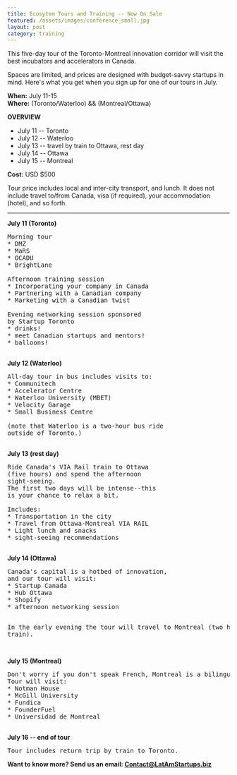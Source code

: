 ```yaml
---
title: Ecosytem Tours and Training -- Now On Sale
featured: /assets/images/conference_small.jpg
layout: post
category: training
---
```


<p>
This five-day tour of the Toronto-Montreal innovation corridor will visit the best incubators and accelerators in Canada.
</p>
<p>
Spaces are limited, and prices are designed with budget-savvy startups in mind. Here's what you get when you sign up for one of our tours in July.
</p>
<!--more-->
<p>
<strong>When:</strong> July 11-15
<br />
<strong>Where:</strong> (Toronto/Waterloo) && (Montreal/Ottawa)
</p>
<p>
<!--
<a href="https://www.eventbrite.ca/e/scaling-up-to-north-america-ecosystem-tour-and-training-sessions-for-startups-ready-to-scale-tickets-20703093510?ref=ebtnebtckt" target="_blank"><img src="https://www.eventbrite.ca/custombutton?eid=20703093510" alt="Eventbrite - Scaling up to North America  Ecosystem tour and training sessions for startups ready to scale" /></a>
-->
</p>
<p>
<strong>OVERVIEW</strong>
</p>
<ul>
	<li>July 11 -- Toronto</li>
	<li>July 12 -- Waterloo</li>
	<li>July 13 -- travel by train to Ottawa, rest day</li>
	<li>July 14 -- Ottawa</li>
	<li>July 15 -- Montreal</li>
</ul>

<p>
<strong>Cost:</strong> USD $500
</p>
<p>
Tour price includes local and inter-city transport, and lunch. It does not include travel to/from Canada, visa (if required), your accommodation (hotel), and so forth.
</p>

<hr>

<p>
<strong>July 11 (Toronto)</strong>
</p>

<pre>
Morning tour
* DMZ
* MaRS
* OCADU
* BrightLane

Afternoon training session
* Incorporating your company in Canada
* Partnering with a Canadian company
* Marketing with a Canadian twist

Evening networking session sponsored
by Startup Toronto
* drinks!
* meet Canadian startups and mentors!
* balloons!

</pre>
<p>
<strong>July 12 (Waterloo)</strong>
</p>

<pre>
All-day tour in bus includes visits to:
* Communitech
* Accelerator Centre
* Waterloo University (MBET)
* Velocity Garage
* Small Business Centre

(note that Waterloo is a two-hour bus ride
outside of Toronto.)

</pre>

<p>
<strong>July 13 (rest day)</strong>
</p>

<pre>
Ride Canada's VIA Rail train to Ottawa 
(five hours) and spend the afternoon 
sight-seeing.
The first two days will be intense--this 
is your chance to relax a bit.

Includes:
* Transportation in the city
* Travel from Ottawa-Montreal VIA RAIL
* Light lunch and snacks
* sight-seeing recommendations

</pre>
<p>
<strong>
July 14 (Ottawa)
</strong>
</p>
<pre>
Canada's capital is a hotbed of innovation, 
and our tour will visit:
* Startup Canada
* Hub Ottawa
* Shopify
* afternoon networking session

In the early evening the tour will travel
to Montreal (two hours by train).

</pre>
<p>
<strong>
July 15 (Montreal)
</strong>
</p>
<pre>
Don't worry if you don't speak French, Montreal is a bilingual city.
Tour will visit:
* Notman House
* McGill University
* Fundica
* FounderFuel
* Universidad de Montreal


</pre>
<p>
<strong>
July 16 -- end of tour
</strong>

</p>
<pre>
Tour includes return trip by train to Toronto.
</pre>
<p>
<strong>
Want to know more? Send us an email: <a href="mailto:Contact@LatAmStartups.biz">Contact@LatAmStartups.biz</a>
</strong>
</p>
<p>
<!--
<a href="https://www.eventbrite.ca/e/scaling-up-to-north-america-ecosystem-tour-and-training-sessions-for-startups-ready-to-scale-tickets-20703093510?ref=ebtnebtckt" target="_blank"><img src="https://www.eventbrite.ca/custombutton?eid=20703093510" alt="Eventbrite - Scaling up to North America  Ecosystem tour and training sessions for startups ready to scale" /></a>
-->
</p>
